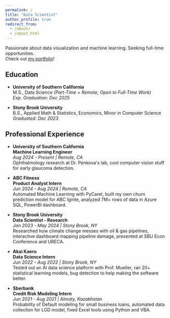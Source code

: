 ```yaml
---
permalink: /
title: "Data Scientist"
author_profile: true
redirect_from: 
  - /about/
  - /about.html
---
```


Passionate about data visualization and machine learning. Seeking full-time opportunities.  
Check out <a href="https://kikossik.github.io/portfolio/">my portfolio</a>!

Education
---
- **University of Southern California**  
  M.S., Data Science *(Part-Time + Remote, Open to Full-Time Work)*  
  *Exp. Graduation: Dec 2025*
  
- **Stony Brook University**  
  B.S., Applied Math & Statistics, Economics, Minor in Computer Science  
  *Graduated: Dec 2023*

Professional Experience
---
- **University of Southern California**  
  **Machine Learning Engineer**  
  *Aug 2024 - Present | Remote, CA*  
  Ophthalmology research at Dr. Penkova's lab, cool computer vision stuff for early glaucoma detection.

- **ABC Fitness**  
  **Product Analyst Intern**  
  *Jun 2024 - Aug 2024 | Remote, CA*  
  Automated Machine Learning with PyCaret, built my own churn prediction model for ABC Ignite, analyzed 7M+ rows of data in Azure SQL, PowerBI dashboard.

- **Stony Brook University**  
  **Data Scientist - Research**  
  *Jan 2023 - May 2024 | Stony Brook, NY*  
  Researched how climate change messes with oil & gas pipelines, interactive dashboard mapping pipeline damage, presented at SBU Econ Conference and URECA.

- **Akai Kaeru**  
  **Data Science Intern**  
  *Jun 2022 - Aug 2022 | Stony Brook, NY*  
  Tested out an AI data science platform with Prof. Mueller, ran 20+ statistical learning models, bug detection to help making the software better.

- **Sberbank**  
  **Credit Risk Modeling Intern**  
  *Jun 2021 - Aug 2021 | Almaty, Kazakhstan*  
  Probability of Default modeling for small business loans, automated data collection for LGD model, fixed Excel tools using Python and VBA.

